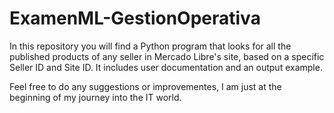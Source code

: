 # ExamenML-GestionOperativa
  In this repository you will find a Python program that looks for all the published products of any seller in Mercado Libre's site, based on a specific Seller ID and Site ID. It includes user documentation and an output example.

  Feel free to do any suggestions or improvementes, I am just at the beginning of my journey into the IT world.
